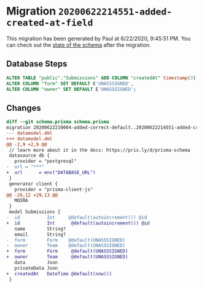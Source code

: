 # Migration `20200622214551-added-created-at-field`

This migration has been generated by Paul at 6/22/2020, 9:45:51 PM.
You can check out the [state of the schema](./schema.prisma) after the migration.

## Database Steps

```sql
ALTER TABLE "public"."Submissions" ADD COLUMN "createdAt" timestamp(3)  NOT NULL DEFAULT CURRENT_TIMESTAMP,
ALTER COLUMN "form" SET DEFAULT E'UNASSSIGNED',
ALTER COLUMN "owner" SET DEFAULT E'UNASSSIGNED';
```

## Changes

```diff
diff --git schema.prisma schema.prisma
migration 20200622210004-added-correct-default..20200622214551-added-created-at-field
--- datamodel.dml
+++ datamodel.dml
@@ -2,9 +2,9 @@
 // learn more about it in the docs: https://pris.ly/d/prisma-schema
 datasource db {
   provider = "postgresql"
-  url = "***"
+  url      = env("DATABASE_URL")
 }
 generator client {
   provider = "prisma-client-js"
@@ -29,12 +29,13 @@
   MOIRA
 }
 model Submissions {
-  id          Int     @default(autoincrement()) @id
+  id          Int      @default(autoincrement()) @id
   name        String?
   email       String?
-  form        Form    @default(UNASSSIGNED)
-  owner       Team    @default(UNASSSIGNED)
+  form        Form     @default(UNASSSIGNED)
+  owner       Team     @default(UNASSSIGNED)
   data        Json
   privateData Json
+  createdAt   DateTime @default(now())
 }
```


